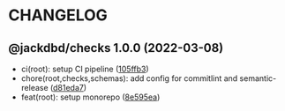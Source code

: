 # CHANGELOG

## @jackdbd/checks 1.0.0 (2022-03-08)

* ci(root): setup CI pipeline ([105ffb3](https://github.com/jackdbd/calderone/commit/105ffb3))
* chore(root,checks,schemas): add config for commitlint and semantic-release ([d81eda7](https://github.com/jackdbd/calderone/commit/d81eda7))
* feat(root): setup monorepo ([8e595ea](https://github.com/jackdbd/calderone/commit/8e595ea))
